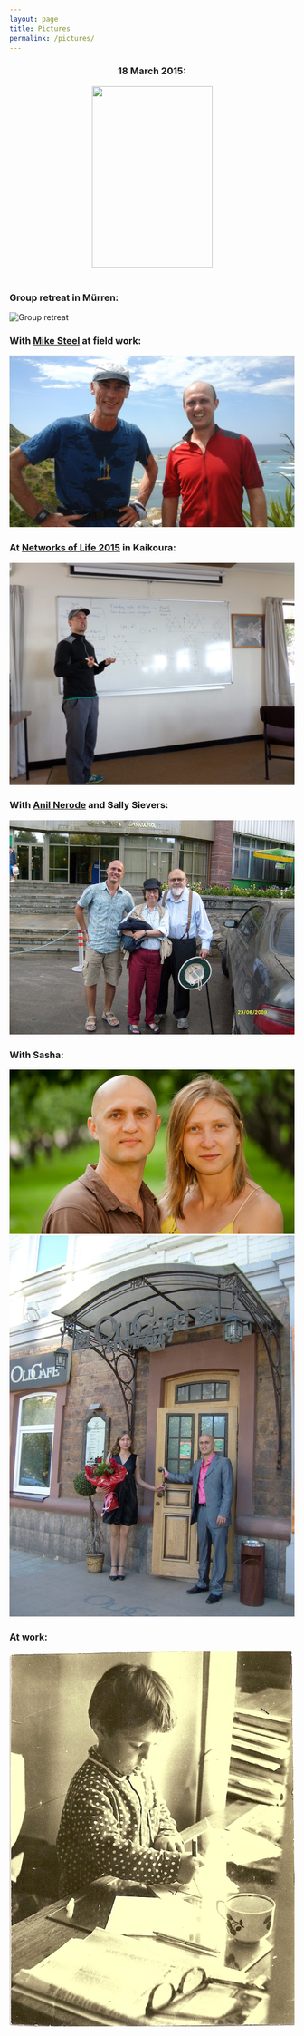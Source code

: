 ```yaml
---
layout: page
title: Pictures
permalink: /pictures/
---
```


<h3 style="text-align:center">18 March 2015:</h3>
<div style="text-align:center"><a href="https://sites.google.com/a/gavruskin.com/alexander/pictures/Gavryushkin2015_03_18.jpg?attredirects=0"><img border="0" height="320" src="https://sites.google.com/a/gavruskin.com/alexander/pictures/Gavryushkin2015_03_18.jpg" width="213"></a></div><br>

### Group retreat in Mürren:
![Group retreat](/assets/Murren_retreat.jpg)

### With [Mike Steel](http://www.math.canterbury.ac.nz/~m.steel/) at field work:
![With Mike](/assets/with_Mike_20150209.jpg)

### At [Networks of Life 2015](http://www.math.canterbury.ac.nz/bio/events/kaikoura2015/) in Kaikoura:
![Kaikoura](/assets/Kaikoura_201504.jpg)

### With [Anil Nerode](http://www.math.cornell.edu/~anil/) and Sally Sievers:
![Anil](/assets/anil.jpg)

### With Sasha:
![Sasha](/assets/with_Sasha_Moscow.jpg)
![Sasha](/assets/with_Sasha_Irkutsk.jpg)

### At work:
![At work](/assets/at_work.jpg)

